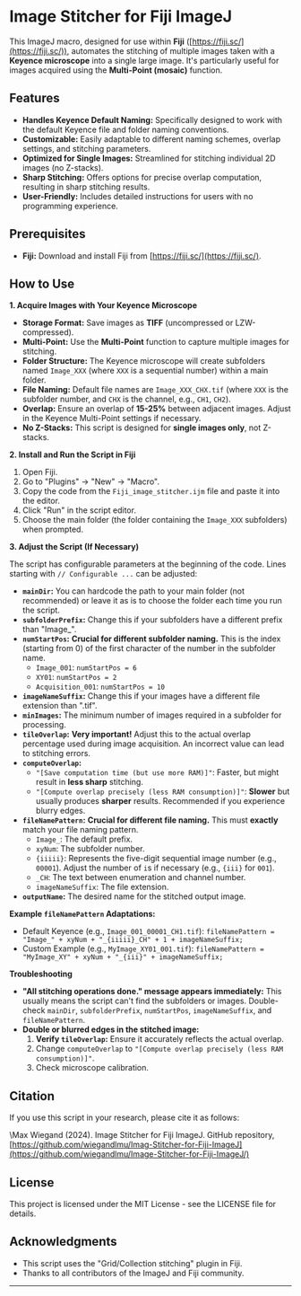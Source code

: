 # Image Stitcher for Fiji ImageJ

This ImageJ macro, designed for use within **Fiji** ([https://fiji.sc/](https://fiji.sc/)), automates the stitching of multiple images taken with a **Keyence microscope** into a single large image. It's particularly useful for images acquired using the **Multi-Point (mosaic)** function.

## Features

*   **Handles Keyence Default Naming:** Specifically designed to work with the default Keyence file and folder naming conventions.
*   **Customizable:** Easily adaptable to different naming schemes, overlap settings, and stitching parameters.
*   **Optimized for Single Images:** Streamlined for stitching individual 2D images (no Z-stacks).
*   **Sharp Stitching:** Offers options for precise overlap computation, resulting in sharp stitching results.
*   **User-Friendly:** Includes detailed instructions for users with no programming experience.

## Prerequisites

*   **Fiji:** Download and install Fiji from [https://fiji.sc/](https://fiji.sc/).

## How to Use

**1. Acquire Images with Your Keyence Microscope**

*   **Storage Format:** Save images as **TIFF** (uncompressed or LZW-compressed).
*   **Multi-Point:** Use the **Multi-Point** function to capture multiple images for stitching.
*   **Folder Structure:** The Keyence microscope will create subfolders named `Image_XXX` (where `XXX` is a sequential number) within a main folder.
*   **File Naming:** Default file names are `Image_XXX_CHX.tif` (where `XXX` is the subfolder number, and `CHX` is the channel, e.g., `CH1`, `CH2`).
*   **Overlap:** Ensure an overlap of **15-25%** between adjacent images. Adjust in the Keyence Multi-Point settings if necessary.
*   **No Z-Stacks:** This script is designed for **single images only**, not Z-stacks.

**2. Install and Run the Script in Fiji**

1. Open Fiji.
2. Go to "Plugins" -> "New" -> "Macro".
3. Copy the code from the `Fiji_image_stitcher.ijm` file and paste it into the editor.
4. Click "Run" in the script editor.
5. Choose the main folder (the folder containing the `Image_XXX` subfolders) when prompted.

**3. Adjust the Script (If Necessary)**

The script has configurable parameters at the beginning of the code. Lines starting with `// Configurable ...` can be adjusted:

*   **`mainDir`:** You can hardcode the path to your main folder (not recommended) or leave it as is to choose the folder each time you run the script.
*   **`subfolderPrefix`:** Change this if your subfolders have a different prefix than "Image\_".
*   **`numStartPos`:** **Crucial for different subfolder naming.** This is the index (starting from 0) of the first character of the number in the subfolder name.
    *   `Image_001`: `numStartPos = 6`
    *   `XY01`: `numStartPos = 2`
    *   `Acquisition_001`: `numStartPos = 10`
*   **`imageNameSuffix`:** Change this if your images have a different file extension than ".tif".
*   **`minImages`:** The minimum number of images required in a subfolder for processing.
*   **`tileOverlap`:** **Very important!** Adjust this to the actual overlap percentage used during image acquisition. An incorrect value can lead to stitching errors.
*   **`computeOverlap`:**
    *   `"[Save computation time (but use more RAM)]"`: Faster, but might result in **less sharp** stitching.
    *   `"[Compute overlap precisely (less RAM consumption)]"`: **Slower** but usually produces **sharper** results. Recommended if you experience blurry edges.
*   **`fileNamePattern`:** **Crucial for different file naming.** This must **exactly** match your file naming pattern.
    *   `Image_`: The default prefix.
    *   `xyNum`: The subfolder number.
    *   `{iiiii}`: Represents the five-digit sequential image number (e.g., `00001`). Adjust the number of `i`s if necessary (e.g., `{iii}` for `001`).
    * `_CH`: The text between enumeration and channel number.
    *   `imageNameSuffix`: The file extension.
*   **`outputName`:** The desired name for the stitched output image.

**Example `fileNamePattern` Adaptations:**

*   Default Keyence (e.g., `Image_001_00001_CH1.tif`): `fileNamePattern = "Image_" + xyNum + "_{iiiii}_CH" + 1 + imageNameSuffix;`
*   Custom Example (e.g., `MyImage_XY01_001.tif`): `fileNamePattern = "MyImage_XY" + xyNum + "_{iii}" + imageNameSuffix;`

**Troubleshooting**

*   **"All stitching operations done." message appears immediately:** This usually means the script can't find the subfolders or images. Double-check `mainDir`, `subfolderPrefix`, `numStartPos`, `imageNameSuffix`, and `fileNamePattern`.
*   **Double or blurred edges in the stitched image:**
    1. **Verify `tileOverlap`:** Ensure it accurately reflects the actual overlap.
    2. Change `computeOverlap` to `"[Compute overlap precisely (less RAM consumption)]"`.
    3. Check microscope calibration.

## Citation

If you use this script in your research, please cite it as follows:

\Max Wiegand (2024). Image Stitcher for Fiji ImageJ. GitHub repository, [https://github.com/wiegandlmu/Imag-Stitcher-for-Fiji-ImageJ](https://github.com/wiegandlmu/Image-Stitcher-for-Fiji-ImageJ/)


## License

This project is licensed under the MIT License - see the LICENSE file for details.

## Acknowledgments

*   This script uses the "Grid/Collection stitching" plugin in Fiji.
*   Thanks to all contributors of the ImageJ and Fiji community.

---
